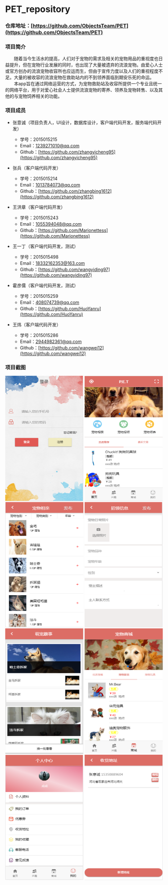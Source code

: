 ﻿# PET_repository

### 仓库地址：[https://github.com/ObjectsTeam/PET](https://github.com/ObjectsTeam/PET)

### 项目简介

　　随着当今生活水的提高，人们对于宠物的需求及相关的宠物用品的重视度也日益提升，但在宠物行业发展的同时，也出现了大量被遗弃的流浪宠物。由爱心人士或官方创办的流浪宠物收容所也应运而生，但由于宣传力度以及人们的重视程度不足。大量的被收容的流浪宠物在救助站内的不到领养面临到期安乐死的命运。
　　本app旨在通过网络运营的方式，为宠物救助站及收容所提供一个专业且统一的网络平台，用于对爱心社会人士提供流浪宠物的寄养、领养及宠物转售、以及其他的与宠物饲养相关的功能。
  
### 项目成员

* 张意诚（项目负责人，UI设计，数据库设计，客户端代码开发，服务端代码开发）
    * 学号：2015015215
    * Email：<1239271010@qq.com>
    * Github：[https://github.com/zhangyicheng95](https://github.com/zhangyicheng95)
    
* 张兵（客户端代码开发）
    * 学号：2015015214 
    * Email：<1013784073@qq.com>
    * Github：[https://github.com/zhangbing1612](https://github.com/zhangbing1612)
    
* 王洪章（客户端代码开发）
    * 学号：2015015243   
    * Email：<1055394048@qq.com>
    * Github：[https://github.com/Marionettess](https://github.com/Marionettess)
        
* 王一丁（客户端代码开发，测试）
    * 学号：2015015498      
    * Email：<18332162353@163.com>
    * Github：[https://github.com/wangyiding97](https://github.com/wangyiding97)
            
* 霍彦儒（客户端代码开发，测试）
    * 学号：2015015259        
    * Email：<408074739@qq.com>
    * Github：[https://github.com/HuoYanru](https://github.com/HuoYanru)
                
* 王炜（客户端代码开发）
    * 学号：2015015286          
    * Email：<2944982361@qq.com>
    * Github：[https://github.com/wangwei12](https://github.com/wangwei12)
### 项目截图
  <img src="docs/imgs/01.png" width=250 height=400 />
  <img src="docs/imgs/02.png" width=250 height=400 />
  <img src="docs/imgs/03.png" width=250 height=400 />
  <img src="docs/imgs/04.png" width=250 height=400 />
  <img src="docs/imgs/05.png" width=250 height=400 />
  <img src="docs/imgs/06.png" width=250 height=400 />
  <img src="docs/imgs/07.png" width=250 height=400 />
  <img src="docs/imgs/08.png" width=250 height=400 />
